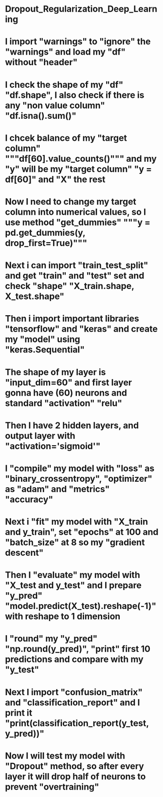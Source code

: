 # Dropout_Regularization_Deep_Learning
# I import "warnings" to "ignore" the  "warnings" and load my "df" without "header"
# I check the shape of my "df" "df.shape", I also check if there is any "non value column" "df.isna().sum()"
# I chcek balance of my "target column" """df[60].value_counts()""" and my "y" will be my "target column"  "y = df[60]" and "X" the rest
# Now I need to change my target column into numerical values, so I use method "get_dummies" """y = pd.get_dummies(y, drop_first=True)"""
# Next i can import "train_test_split" and get "train" and "test" set and check "shape" "X_train.shape, X_test.shape"
# Then i import important libraries "tensorflow" and "keras" and create my "model" using "keras.Sequential"
# The shape of my layer is "input_dim=60" and first layer gonna have (60) neurons and standard "activation" "relu"
# Then I have 2 hidden layers, and output layer with "activation='sigmoid'" 
# I "compile" my model with "loss" as "binary_crossentropy", "optimizer" as "adam" and "metrics" "accuracy"
# Next i "fit" my model with "X_train and y_train", set "epochs" at 100 and "batch_size" at 8 so my "gradient descent"
# Then I "evaluate" my model with "X_test and y_test" and I prepare "y_pred" "model.predict(X_test).reshape(-1)" with reshape to 1 dimension
# I "round" my "y_pred" "np.round(y_pred)", "print" first 10 predictions and compare with my "y_test"
# Next I import "confusion_matrix" and "classification_report" and I print it "print(classification_report(y_test, y_pred))"
# Now I will test my model with "Dropout" method, so after every layer it will drop half of neurons to prevent "overtraining"
